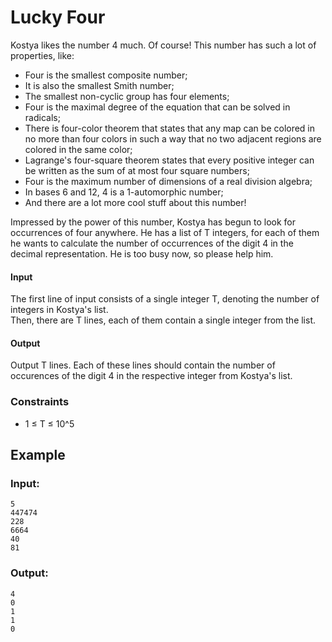 # Lucky Four
Kostya likes the number 4 much. Of course! This number has such a lot of properties, like:

* Four is the smallest composite number;
* It is also the smallest Smith number;
* The smallest non-cyclic group has four elements;
* Four is the maximal degree of the equation that can be solved in radicals;
* There is four-color theorem that states that any map can be colored in no more than four colors in such a way that no two adjacent regions are colored in the same color;
* Lagrange's four-square theorem states that every positive integer can be written as the sum of at most four square numbers;
* Four is the maximum number of dimensions of a real division algebra;
* In bases 6 and 12, 4 is a 1-automorphic number;
* And there are a lot more cool stuff about this number!

Impressed by the power of this number, Kostya has begun to look for occurrences of four anywhere. He has a list of T integers, for each of them he wants to calculate the number of occurrences of the digit 4 in the decimal representation. He is too busy now, so please help him.

#### Input
The first line of input consists of a single integer T, denoting the number of integers in Kostya's list.
<br>Then, there are T lines, each of them contain a single integer from the list.

#### Output
Output T lines. Each of these lines should contain the number of occurences of the digit 4 in the respective integer from Kostya's list.

### Constraints
* 1 ≤ T ≤ 10^5

## Example
### Input:
```
5
447474
228
6664
40
81
```

### Output:
```
4
0
1
1
0
```
